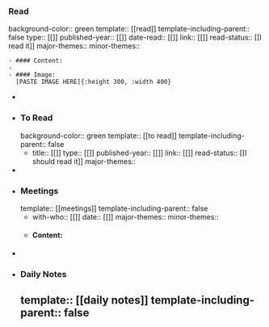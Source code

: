### Read
background-color:: green
template:: [[read]]
template-including-parent:: false
type:: [[]]
published-year:: [[]] 
date-read:: [[]]
link:: [[]]
read-status:: [[I read it]]
major-themes::
minor-themes::

	- #### Content:
	-
	- #### Image:
	  [PASTE IMAGE HERE]{:height 300, :width 400}
-
- ### To Read
  background-color:: green
  template:: [[to read]]
  template-including-parent:: false
	- title:: [[]]
	  type:: [[]]
	  published-year:: [[]] 
	  link:: [[]]
	  read-status:: [[I should read it]]
	  major-themes::
-
- ### Meetings
  template:: [[meetings]]
  template-including-parent:: false
	- with-who:: [[]]
	  date:: [[]]
	  major-themes::
	  minor-themes::
	- #### Content:
-
- ### Daily Notes
  template:: [[daily notes]]
  template-including-parent:: false
	-